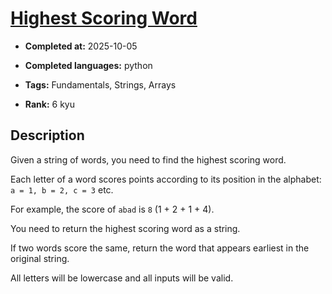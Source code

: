 # [Highest Scoring Word](https://www.codewars.com/kata/57eb8fcdf670e99d9b000272)

- **Completed at:** 2025-10-05

- **Completed languages:** python

- **Tags:** Fundamentals, Strings, Arrays

- **Rank:** 6 kyu

## Description

Given a string of words, you need to find the highest scoring word.

Each letter of a word scores points according to its position in the alphabet: `a = 1, b = 2, c = 3` etc.

For example, the score of `abad` is `8` (1 + 2 + 1 + 4).

You need to return the highest scoring word as a string.

If two words score the same, return the word that appears earliest in the original string.

All letters will be lowercase and all inputs will be valid.